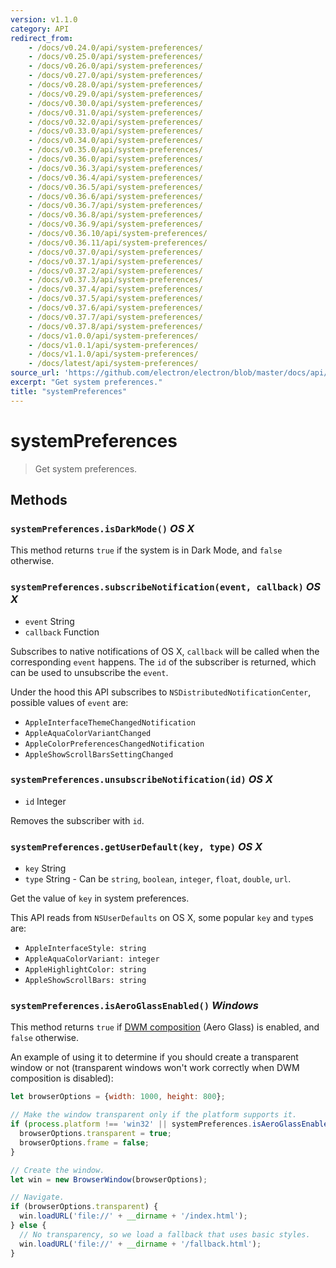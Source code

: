 ```yaml
---
version: v1.1.0
category: API
redirect_from:
    - /docs/v0.24.0/api/system-preferences/
    - /docs/v0.25.0/api/system-preferences/
    - /docs/v0.26.0/api/system-preferences/
    - /docs/v0.27.0/api/system-preferences/
    - /docs/v0.28.0/api/system-preferences/
    - /docs/v0.29.0/api/system-preferences/
    - /docs/v0.30.0/api/system-preferences/
    - /docs/v0.31.0/api/system-preferences/
    - /docs/v0.32.0/api/system-preferences/
    - /docs/v0.33.0/api/system-preferences/
    - /docs/v0.34.0/api/system-preferences/
    - /docs/v0.35.0/api/system-preferences/
    - /docs/v0.36.0/api/system-preferences/
    - /docs/v0.36.3/api/system-preferences/
    - /docs/v0.36.4/api/system-preferences/
    - /docs/v0.36.5/api/system-preferences/
    - /docs/v0.36.6/api/system-preferences/
    - /docs/v0.36.7/api/system-preferences/
    - /docs/v0.36.8/api/system-preferences/
    - /docs/v0.36.9/api/system-preferences/
    - /docs/v0.36.10/api/system-preferences/
    - /docs/v0.36.11/api/system-preferences/
    - /docs/v0.37.0/api/system-preferences/
    - /docs/v0.37.1/api/system-preferences/
    - /docs/v0.37.2/api/system-preferences/
    - /docs/v0.37.3/api/system-preferences/
    - /docs/v0.37.4/api/system-preferences/
    - /docs/v0.37.5/api/system-preferences/
    - /docs/v0.37.6/api/system-preferences/
    - /docs/v0.37.7/api/system-preferences/
    - /docs/v0.37.8/api/system-preferences/
    - /docs/v1.0.0/api/system-preferences/
    - /docs/v1.0.1/api/system-preferences/
    - /docs/v1.1.0/api/system-preferences/
    - /docs/latest/api/system-preferences/
source_url: 'https://github.com/electron/electron/blob/master/docs/api/system-preferences.md'
excerpt: "Get system preferences."
title: "systemPreferences"
---
```


# systemPreferences

> Get system preferences.

## Methods

### `systemPreferences.isDarkMode()` _OS X_

This method returns `true` if the system is in Dark Mode, and `false` otherwise.

### `systemPreferences.subscribeNotification(event, callback)` _OS X_

* `event` String
* `callback` Function

Subscribes to native notifications of OS X, `callback` will be called when the
corresponding `event` happens. The `id` of the subscriber is returned, which can
be used to unsubscribe the `event`.

Under the hood this API subscribes to `NSDistributedNotificationCenter`,
possible values of `event` are:

* `AppleInterfaceThemeChangedNotification`
* `AppleAquaColorVariantChanged`
* `AppleColorPreferencesChangedNotification`
* `AppleShowScrollBarsSettingChanged`

### `systemPreferences.unsubscribeNotification(id)` _OS X_

* `id` Integer

Removes the subscriber with `id`.

### `systemPreferences.getUserDefault(key, type)` _OS X_

* `key` String
* `type` String - Can be `string`, `boolean`, `integer`, `float`, `double`,
  `url`.

Get the value of `key` in system preferences.

This API reads from `NSUserDefaults` on OS X, some popular `key` and `type`s
are:

* `AppleInterfaceStyle: string`
* `AppleAquaColorVariant: integer`
* `AppleHighlightColor: string`
* `AppleShowScrollBars: string`

### `systemPreferences.isAeroGlassEnabled()` _Windows_

This method returns `true` if [DWM composition][dwm-composition] (Aero Glass) is
enabled, and `false` otherwise.

An example of using it to determine if you should create a transparent window or
not (transparent windows won't work correctly when DWM composition is disabled):

```javascript
let browserOptions = {width: 1000, height: 800};

// Make the window transparent only if the platform supports it.
if (process.platform !== 'win32' || systemPreferences.isAeroGlassEnabled()) {
  browserOptions.transparent = true;
  browserOptions.frame = false;
}

// Create the window.
let win = new BrowserWindow(browserOptions);

// Navigate.
if (browserOptions.transparent) {
  win.loadURL('file://' + __dirname + '/index.html');
} else {
  // No transparency, so we load a fallback that uses basic styles.
  win.loadURL('file://' + __dirname + '/fallback.html');
}
```

[dwm-composition]:https://msdn.microsoft.com/en-us/library/windows/desktop/aa969540.aspx
